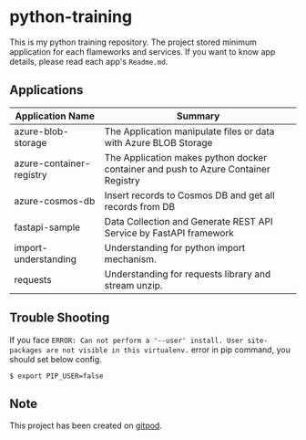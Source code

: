 # python-training
This is my python training repository. The project stored minimum application for each flameworks and services. If you want to know app details, please read each app's `Readme.md`.

## Applications
| Application Name         | Summary |
| ------------------------ | ------- |
| azure-blob-storage       | The Application manipulate files or data with Azure BLOB Storage                   |
| azure-container-registry | The Application makes python docker container and push to Azure Container Registry |
| azure-cosmos-db          | Insert records to Cosmos DB and get all records from DB                            |
| fastapi-sample           | Data Collection and Generate REST API Service by FastAPI framework           |
| import-understanding     | Understanding for python import mechanism.                                   |
| requests                 | Understanding for requests library and stream unzip.                         |


## Trouble Shooting
If you face `ERROR: Can not perform a '--user' install. User site-packages are not visible in this virtualenv.` error in pip command, you should set below config.
```
$ export PIP_USER=false
```

## Note
This project has been created on [gitpod](https://www.gitpod.io/).